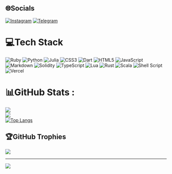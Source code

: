 ## 🌐Socials
[![Instagram](https://img.shields.io/badge/Instagram-%23E4405F.svg?logo=Instagram&logoColor=white)](https://instagram.com/abol_poryaei)
[![Telegram](https://img.shields.io/badge/Telegram-svg?logo=Telegram&logoColor=white&color=blue)](https://t.me/poryaei)

# 💻Tech Stack
![Ruby](https://img.shields.io/badge/ruby-%23CC342D.svg?style=for-the-badge&logo=ruby&logoColor=white) ![Python](https://img.shields.io/badge/python-3670A0?style=for-the-badge&logo=python&logoColor=ffdd54) 	![Julia](https://img.shields.io/badge/-Julia-9558B2?style=for-the-badge&logo=julia&logoColor=white) ![CSS3](https://img.shields.io/badge/css3-%231572B6.svg?style=for-the-badge&logo=css3&logoColor=white) ![Dart](https://img.shields.io/badge/dart-%230175C2.svg?style=for-the-badge&logo=dart&logoColor=white) ![HTML5](https://img.shields.io/badge/html5-%23E34F26.svg?style=for-the-badge&logo=html5&logoColor=white) ![JavaScript](https://img.shields.io/badge/javascript-%23323330.svg?style=for-the-badge&logo=javascript&logoColor=%23F7DF1E) ![Markdown](https://img.shields.io/badge/markdown-%23000000.svg?style=for-the-badge&logo=markdown&logoColor=white) ![Solidity](https://img.shields.io/badge/Solidity-%23363636.svg?style=for-the-badge&logo=solidity&logoColor=white) ![TypeScript](https://img.shields.io/badge/typescript-%23007ACC.svg?style=for-the-badge&logo=typescript&logoColor=white) ![Lua](https://img.shields.io/badge/lua-%232C2D72.svg?style=for-the-badge&logo=lua&logoColor=white) ![Rust](https://img.shields.io/badge/rust-%23000000.svg?style=for-the-badge&logo=rust&logoColor=white) ![Scala](https://img.shields.io/badge/scala-%23DC322F.svg?style=for-the-badge&logo=scala&logoColor=white) ![Shell Script](https://img.shields.io/badge/shell_script-%23121011.svg?style=for-the-badge&logo=gnu-bash&logoColor=white) ![Vercel](https://img.shields.io/badge/vercel-%23000000.svg?style=for-the-badge&logo=vercel&logoColor=white)

# 📊GitHub Stats :
![](https://github-readme-stats.vercel.app/api?username=Poryaei&theme=midnight-purple&hide_border=false&include_all_commits=false&count_private=true)<br/>
![](https://github-readme-streak-stats.herokuapp.com/?user=Poryaei&theme=midnight-purple&hide_border=false)<br/>
[![Top Langs](https://github-readme-stats.vercel.app/api/top-langs/?username=Poryaei&theme=midnight-purple&hide_border=false&include_all_commits=false&count_private=true&layout=compact)](https://github.com/Poryaei/github-readme-stats)

## 🏆GitHub Trophies
![](https://github-profile-trophy.vercel.app/?username=Poryaei&theme=radical&no-frame=false&no-bg=false&margin-w=4)

---
[![](https://visitcount.itsvg.in/api?id=Poryaei&icon=4&color=0)](https://visitcount.itsvg.in)
<!--
**Poryaei/Poryaei** is a ✨ _special_ ✨ repository because its `README.md` (this file) appears on your GitHub profile.

Here are some ideas to get you started:

- 🔭 I’m currently working on ...
- 🌱 I’m currently learning ...
- 👯 I’m looking to collaborate on ...
- 🤔 I’m looking for help with ...
- 💬 Ask me about ...
- 📫 How to reach me: ...
- 😄 Pronouns: ...
- ⚡ Fun fact: ...
-->
